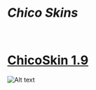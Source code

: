 # ***Chico Skins***
<br>

# [ChicoSkin 1.9](https://mega.nz/file/QRg0lJ7a#I2_bg840LUzKokq8RDW_HzyWjNqU1tUfvzno7A_hT78)   
<img src="https://imgur-archive.ppy.sh/zFQIsZx.png" alt="Alt text" title="Optional title">
<br>
